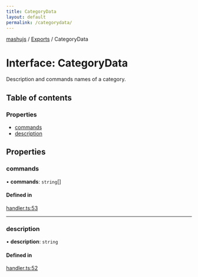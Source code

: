 ```yaml
---
title: CategoryData
layout: default
permalink: /categorydata/
---
```

[mashujs](/) / [Exports](/modules/) / CategoryData

# Interface: CategoryData

Description and commands names of a category.

## Table of contents

### Properties

- [commands](/CategoryData/#commands)
- [description](/CategoryData/#description)

## Properties

### commands

• **commands**: `string`[]

#### Defined in

[handler.ts:53](https://github.com/EpokTarren/mashu/blob/e9c6c72/src/handler.ts#L53)

___

### description

• **description**: `string`

#### Defined in

[handler.ts:52](https://github.com/EpokTarren/mashu/blob/e9c6c72/src/handler.ts#L52)
